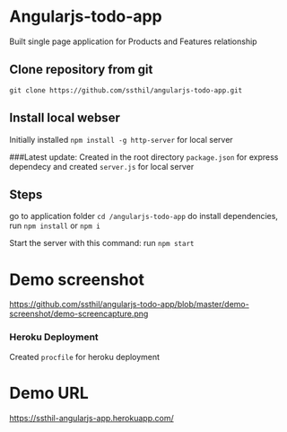 # Angularjs-todo-app
Built single page application for Products and Features relationship

## Clone repository from git
```git clone https://github.com/ssthil/angularjs-todo-app.git```

## Install local webser
Initially installed ```npm install -g http-server```  for local server

###Latest update: 
Created in the root directory ```package.json``` for express dependecy and created ```server.js``` for local server

## Steps
go to application folder `cd /angularjs-todo-app`
do install dependencies, run ```npm install``` or ```npm i```

Start the server with this command: run ```npm start```  

# Demo screenshot
https://github.com/ssthil/angularjs-todo-app/blob/master/demo-screenshot/demo-screencapture.png

### Heroku Deployment
Created `procfile` for heroku deployment

# Demo URL
https://ssthil-angularjs-app.herokuapp.com/
